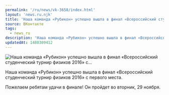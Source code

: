 ```yaml
---
permalink: '/ru/news/vk-3658/index.html'
layout: 'news.ru.njk'
title: 'Наша команда «Рубикон» успешно вышла в финал «Всероссийский студенческий турнир физиков 2016» с'
source: ВКонтакте
tags:
  - news_ru
description: 'Наша команда «Рубикон» успешно вышла в финал «Всероссийский студенческий турнир физиков 2016» с…'
updatedAt: 1480309412
---
```

![Наша команда «Рубикон» успешно вышла в финал «Всероссийский студенческий турнир физиков 2016» с…](https://sun9-30.userapi.com/impf/c636816/v636816484/36338/3XCBcbgC8iQ.jpg?size=1280x720&quality=96&proxy=1&sign=091df3984af404d1f93eb9f45a179e5b&c_uniq_tag=dJfxVuyk0LwdlPVW4cQKAeGuxL03LtbzlHBp3XnKWzA&type=album)

Наша команда «Рубикон» успешно вышла в финал «Всероссийский студенческий турнир физиков 2016» с первого места.

Пожелаем ребятам удачи в финале!
Он пройдет во вторник, 29 ноября.
